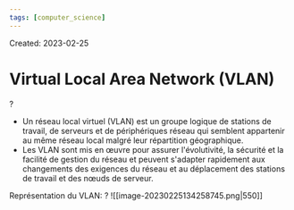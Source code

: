 ```yaml
---
tags: [computer_science] 
---
```

Created: 2023-02-25

# Virtual Local Area Network (VLAN)
?
- Un réseau local virtuel (VLAN) est un groupe logique de stations de travail, de serveurs et de périphériques réseau qui semblent appartenir au même réseau local malgré leur répartition géographique.
- Les VLAN sont mis en œuvre pour assurer l'évolutivité, la sécurité et la facilité de gestion du réseau et peuvent s'adapter rapidement aux changements des exigences du réseau et au déplacement des stations de travail et des nœuds de serveur.
<!--SR:!2023-04-10,23,250-->

Représentation du VLAN:
?
![[image-20230225134258745.png|550]]
<!--SR:!2023-03-19,9,250-->

